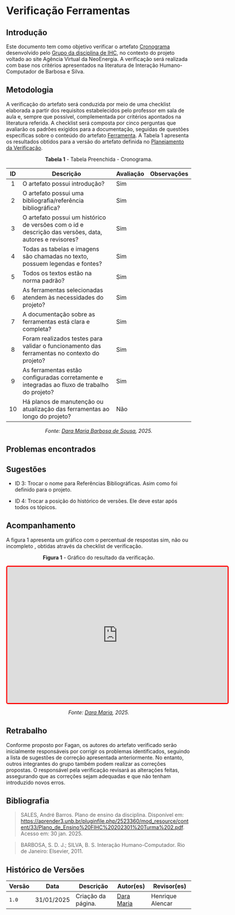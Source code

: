 # Verificação Ferramentas

## Introdução

Este documento tem como objetivo verificar o artefato [Cronograma](../../../../planejamento/cronograma) desenvolvido pelo [Grupo da disciplina de IHC](https://github.com/Interacao-Humano-Computador/2024.2-Neoenergia), no contexto do projeto voltado ao site Agência Virtual da NeoEnergia. A verificação será realizada com base nos critérios apresentados na literatura de Interação Humano-Computador de Barbosa e Silva.  

## Metodologia  

A verificação do artefato será conduzida por meio de uma checklist elaborada a partir dos requisitos estabelecidos pelo professor em sala de aula e, sempre que possível, complementada por critérios apontados na literatura referida. A checklist será composta por cinco perguntas que avaliarão os padrões exigidos para a documentação, seguidas de questões específicas sobre o conteúdo do artefato [Ferramenta](../../../../planejamento/ferramenta). A Tabela 1 apresenta os resultados obtidos para a versão do artefato definida no [Planejamento da Verificação](../etapa1/planejamento-verificacao-etapa1-grupo.md).

<center>

**Tabela 1** - Tabela Preenchida - Cronograma.

| ID  | Descrição                                                                                              | Avaliação | Observações |
| :-: | ------------------------------------------------------------------------------------------------------ | --------- | ----------- |
|  1  | O artefato possui introdução?                                                                          | Sim       |             |
|  2  | O artefato possui uma bibliografia/referência bibliográfica?                                           | Sim       |             |
|  3  | O artefato possui um histórico de versões com o id e descrição das versões, data, autores e revisores? | Sim       |             |
|  4  | Todas as tabelas e imagens são chamadas no texto, possuem legendas e fontes?                           | Sim       |             |
|  5  | Todos os textos estão na norma padrão?                                                                 | Sim       |             |
|  6  | As ferramentas selecionadas atendem às necessidades do projeto?                                        | Sim         |             |
|  7  | A documentação sobre as ferramentas está clara e completa?                                             | Sim          |             |
|  8  | Foram realizados testes para validar o funcionamento das ferramentas no contexto do projeto?           | Sim           |             |
|  9  | As ferramentas estão configuradas corretamente e integradas ao fluxo de trabalho do projeto?           | Sim         |             |
| 10  | Há planos de manutenção ou atualização das ferramentas ao longo do projeto?                            | Não          |             |


_Fonte: [Dara Maria Barbosa de Sousa](https://github.com/daramariabs), 2025._

</center>

## Problemas encontrados



## Sugestões

- ID 3: Trocar o nome para Referências Bibliográficas. Asim como foi definido para o projeto.

- ID 4: Trocar a posição do histórico de versões. Ele deve estar após todos os tópicos.

## Acompanhamento

A figura 1 apresenta um gráfico com o percentual de respostas sim, não ou incompleto , obtidas através da checklist de verificação.

<center>

**Figura 1** - Gráfico do resultado da verificação.

<iframe style="border-radius: 5px; border:3px solid red" width="600" height="371" seamless frameborder="0" scrolling="no" src="https://docs.google.com/spreadsheets/d/e/2PACX-1vTHV7jplgUshX6dbIEAeVJOioKIHum7BKNRXSFDaegPhoRZ4XuwygBcsaZP8ALhRz6UlvoC2pcvRE1m/pubchart?oid=1173061604&amp;format=interactive"></iframe>

_Fonte: [Dara Maria](https://github.com/daramariabs), 2025._

</center>

## Retrabalho

Conforme proposto por Fagan, os autores do artefato verificado serão inicialmente responsáveis por corrigir os problemas identificados, seguindo a lista de sugestões de correção apresentada anteriormente. No entanto, outros integrantes do grupo também podem realizar as correções propostas. O responsável pela verificação revisará as alterações feitas, assegurando que as correções sejam adequadas e que não tenham introduzido novos erros. 

## Bibliografia

> SALES, André Barros. Plano de ensino da disciplina. Disponível em: https://aprender3.unb.br/pluginfile.php/2523360/mod_resource/content/33/Plano_de_Ensino%20FIHC%20202301%20Turma%202.pdf. Acesso em: 30 jan. 2025.

> BARBOSA, S. D. J.; SILVA, B. S. Interação Humano-Computador. Rio de Janeiro: Elsevier, 2011.

## Histórico de Versões

| Versão | Data       | Descrição              | Autor(es)                                        | Revisor(es)                                      |
| ------ | ---------- | ---------------------- | ------------------------------------------------ | ------------------------------------------------ |
| `1.0`  | 31/01/2025 | Criação da página.     | [Dara Maria](https://github.com/daramariabs)     | Henrique Alencar |

